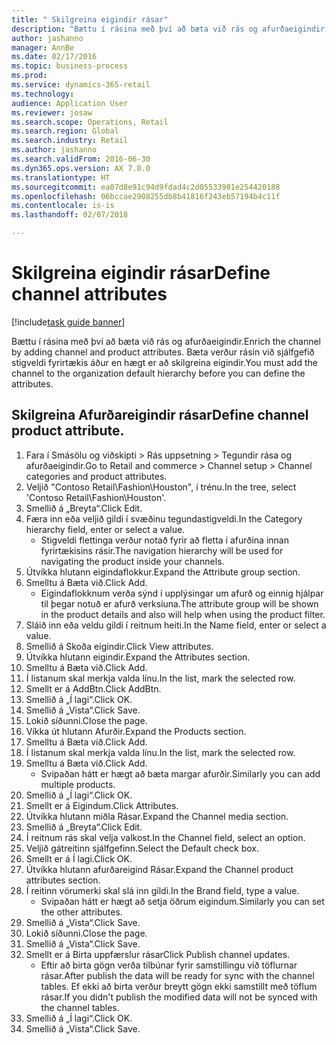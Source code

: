 ```yaml
--- 
title: " Skilgreina eigindir rásar"
description: "Bættu í rásina með því að bæta við rás og afurðaeigindir."
author: jashanno
manager: AnnBe
ms.date: 02/17/2016
ms.topic: business-process
ms.prod: 
ms.service: dynamics-365-retail
ms.technology: 
audience: Application User
ms.reviewer: josaw
ms.search.scope: Operations, Retail
ms.search.region: Global
ms.search.industry: Retail
ms.author: jashanno
ms.search.validFrom: 2016-06-30
ms.dyn365.ops.version: AX 7.0.0
ms.translationtype: HT
ms.sourcegitcommit: ea07d8e91c94d9fdad4c2d05533981e254420188
ms.openlocfilehash: 06bccae2908255db8b41816f243eb57194b4c11f
ms.contentlocale: is-is
ms.lasthandoff: 02/07/2018

---
```

# <a name="define-channel-attributes"></a><span data-ttu-id="f2a3b-103"> Skilgreina eigindir rásar</span><span class="sxs-lookup"><span data-stu-id="f2a3b-103">Define channel attributes</span></span>

[!include[task guide banner](../includes/task-guide-banner.md)]

<span data-ttu-id="f2a3b-104">Bættu í rásina með því að bæta við rás og afurðaeigindir.</span><span class="sxs-lookup"><span data-stu-id="f2a3b-104">Enrich the channel by adding channel and product attributes.</span></span> <span data-ttu-id="f2a3b-105">Bæta verður rásin við sjálfgefið stigveldi fyrirtækis áður en hægt er að skilgreina eigindir.</span><span class="sxs-lookup"><span data-stu-id="f2a3b-105">You must add the channel to the organization default hierarchy before you can define the attributes.</span></span>


## <a name="define-channel-product-attribute"></a><span data-ttu-id="f2a3b-106">Skilgreina Afurðareigindir rásar</span><span class="sxs-lookup"><span data-stu-id="f2a3b-106">Define channel product attribute.</span></span>
1. <span data-ttu-id="f2a3b-107">Fara í Smásölu og viðskipti > Rás uppsetning > Tegundir rása og afurðaeigindir.</span><span class="sxs-lookup"><span data-stu-id="f2a3b-107">Go to Retail and commerce > Channel setup > Channel categories and product attributes.</span></span>
2. <span data-ttu-id="f2a3b-108">Veljið "Contoso Retail\Fashion\Houston", í trénu.</span><span class="sxs-lookup"><span data-stu-id="f2a3b-108">In the tree, select 'Contoso Retail\Fashion\Houston'.</span></span>
3. <span data-ttu-id="f2a3b-109">Smellið á „Breyta“.</span><span class="sxs-lookup"><span data-stu-id="f2a3b-109">Click Edit.</span></span>
4. <span data-ttu-id="f2a3b-110">Færa inn eða veljið gildi í svæðinu tegundastigveldi.</span><span class="sxs-lookup"><span data-stu-id="f2a3b-110">In the Category hierarchy field, enter or select a value.</span></span>
    * <span data-ttu-id="f2a3b-111">Stigveldi flettinga verður notað fyrir að fletta í afurðina innan fyrirtækisins rásir.</span><span class="sxs-lookup"><span data-stu-id="f2a3b-111">The navigation hierarchy will be used for navigating the product inside your channels.</span></span>  
5. <span data-ttu-id="f2a3b-112">Útvíkka hlutann eigindaflokkur.</span><span class="sxs-lookup"><span data-stu-id="f2a3b-112">Expand the Attribute group section.</span></span>
6. <span data-ttu-id="f2a3b-113">Smelltu á Bæta við.</span><span class="sxs-lookup"><span data-stu-id="f2a3b-113">Click Add.</span></span>
    * <span data-ttu-id="f2a3b-114">Eigindaflokknum verða sýnd í upplýsingar um afurð og einnig hjálpar til þegar notuð er afurð verksíuna.</span><span class="sxs-lookup"><span data-stu-id="f2a3b-114">The attribute group will be shown in the product details and also will help when using the product filter.</span></span>  
7. <span data-ttu-id="f2a3b-115">Sláið inn eða veldu gildi í reitnum heiti.</span><span class="sxs-lookup"><span data-stu-id="f2a3b-115">In the Name field, enter or select a value.</span></span>
8. <span data-ttu-id="f2a3b-116">Smellið á Skoða eigindir.</span><span class="sxs-lookup"><span data-stu-id="f2a3b-116">Click View attributes.</span></span>
9. <span data-ttu-id="f2a3b-117">Útvíkka hlutann eigindir.</span><span class="sxs-lookup"><span data-stu-id="f2a3b-117">Expand the Attributes section.</span></span>
10. <span data-ttu-id="f2a3b-118">Smelltu á Bæta við.</span><span class="sxs-lookup"><span data-stu-id="f2a3b-118">Click Add.</span></span>
11. <span data-ttu-id="f2a3b-119">Í listanum skal merkja valda línu.</span><span class="sxs-lookup"><span data-stu-id="f2a3b-119">In the list, mark the selected row.</span></span>
12. <span data-ttu-id="f2a3b-120">Smellt er á AddBtn.</span><span class="sxs-lookup"><span data-stu-id="f2a3b-120">Click AddBtn.</span></span>
13. <span data-ttu-id="f2a3b-121">Smellið á „Í lagi“.</span><span class="sxs-lookup"><span data-stu-id="f2a3b-121">Click OK.</span></span>
14. <span data-ttu-id="f2a3b-122">Smellið á „Vista“.</span><span class="sxs-lookup"><span data-stu-id="f2a3b-122">Click Save.</span></span>
15. <span data-ttu-id="f2a3b-123">Lokið síðunni.</span><span class="sxs-lookup"><span data-stu-id="f2a3b-123">Close the page.</span></span>
16. <span data-ttu-id="f2a3b-124">Víkka út hlutann Afurðir.</span><span class="sxs-lookup"><span data-stu-id="f2a3b-124">Expand the Products section.</span></span>
17. <span data-ttu-id="f2a3b-125">Smelltu á Bæta við.</span><span class="sxs-lookup"><span data-stu-id="f2a3b-125">Click Add.</span></span>
18. <span data-ttu-id="f2a3b-126">Í listanum skal merkja valda línu.</span><span class="sxs-lookup"><span data-stu-id="f2a3b-126">In the list, mark the selected row.</span></span>
19. <span data-ttu-id="f2a3b-127">Smelltu á Bæta við.</span><span class="sxs-lookup"><span data-stu-id="f2a3b-127">Click Add.</span></span>
    * <span data-ttu-id="f2a3b-128">Svipaðan hátt er hægt að bæta margar afurðir.</span><span class="sxs-lookup"><span data-stu-id="f2a3b-128">Similarly you can add multiple products.</span></span>  
20. <span data-ttu-id="f2a3b-129">Smellið á „Í lagi“.</span><span class="sxs-lookup"><span data-stu-id="f2a3b-129">Click OK.</span></span>
21. <span data-ttu-id="f2a3b-130">Smellt er á Eigindum.</span><span class="sxs-lookup"><span data-stu-id="f2a3b-130">Click Attributes.</span></span>
22. <span data-ttu-id="f2a3b-131">Útvíkka hlutann miðla Rásar.</span><span class="sxs-lookup"><span data-stu-id="f2a3b-131">Expand the Channel media section.</span></span>
23. <span data-ttu-id="f2a3b-132">Smellið á „Breyta“.</span><span class="sxs-lookup"><span data-stu-id="f2a3b-132">Click Edit.</span></span>
24. <span data-ttu-id="f2a3b-133">Í reitnum rás skal velja valkost.</span><span class="sxs-lookup"><span data-stu-id="f2a3b-133">In the Channel field, select an option.</span></span>
25. <span data-ttu-id="f2a3b-134">Veljið gátreitinn sjálfgefinn.</span><span class="sxs-lookup"><span data-stu-id="f2a3b-134">Select the Default check box.</span></span>
26. <span data-ttu-id="f2a3b-135">Smellt er á Í lagi.</span><span class="sxs-lookup"><span data-stu-id="f2a3b-135">Click OK.</span></span>
27. <span data-ttu-id="f2a3b-136">Útvíkka hlutann afurðareigind Rásar.</span><span class="sxs-lookup"><span data-stu-id="f2a3b-136">Expand the Channel product attributes section.</span></span>
28. <span data-ttu-id="f2a3b-137">Í reitinn vörumerki skal slá inn gildi.</span><span class="sxs-lookup"><span data-stu-id="f2a3b-137">In the Brand field, type a value.</span></span>
    * <span data-ttu-id="f2a3b-138">Svipaðan hátt er hægt að setja öðrum eigindum.</span><span class="sxs-lookup"><span data-stu-id="f2a3b-138">Similarly you can set the other attributes.</span></span>  
29. <span data-ttu-id="f2a3b-139">Smellið á „Vista“.</span><span class="sxs-lookup"><span data-stu-id="f2a3b-139">Click Save.</span></span>
30. <span data-ttu-id="f2a3b-140">Lokið síðunni.</span><span class="sxs-lookup"><span data-stu-id="f2a3b-140">Close the page.</span></span>
31. <span data-ttu-id="f2a3b-141">Smellið á „Vista“.</span><span class="sxs-lookup"><span data-stu-id="f2a3b-141">Click Save.</span></span>
32. <span data-ttu-id="f2a3b-142">Smellt er á Birta uppfærslur rásar</span><span class="sxs-lookup"><span data-stu-id="f2a3b-142">Click Publish channel updates.</span></span>
    * <span data-ttu-id="f2a3b-143">Eftir að birta gögn verða tilbúnar fyrir samstillingu við töflurnar rásar.</span><span class="sxs-lookup"><span data-stu-id="f2a3b-143">After publish the data will be ready for sync with the channel tables.</span></span> <span data-ttu-id="f2a3b-144">Ef ekki að birta verður breytt gögn ekki samstillt með töflum rásar.</span><span class="sxs-lookup"><span data-stu-id="f2a3b-144">If you didn't publish the modified data will not be synced with the channel tables.</span></span>  
33. <span data-ttu-id="f2a3b-145">Smellið á „Í lagi“.</span><span class="sxs-lookup"><span data-stu-id="f2a3b-145">Click OK.</span></span>
34. <span data-ttu-id="f2a3b-146">Smellið á „Vista“.</span><span class="sxs-lookup"><span data-stu-id="f2a3b-146">Click Save.</span></span>


